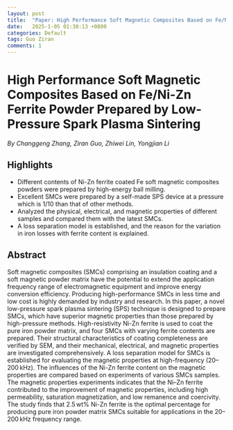 ```yaml
---
layout: post
title:  "Paper: High Performance Soft Magnetic Composites Based on Fe/Ni-Zn Ferrite Powder Prepared by Low-Pressure Spark Plasma Sintering"
date:   2025-1-05 01:30:13 +0800
categories: Default
tags: Guo Ziran 
comments: 1
---
```

# High Performance Soft Magnetic Composites Based on Fe/Ni-Zn Ferrite Powder Prepared by Low-Pressure Spark Plasma Sintering

*By Changgeng Zhang, Ziran Guo, Zhiwei Lin, Yongjian Li*


## Highlights

* Different contents of Ni-Zn ferrite coated Fe soft magnetic composites powders were prepared by high-energy ball milling.
* Excellent SMCs were prepared by a self-made SPS device at a pressure which is 1/10 than that of other methods.
* Analyzed the physical, electrical, and magnetic properties of different samples and compared them with the latest SMCs.
* A loss separation model is established, and the reason for the variation in iron losses with ferrite content is explained.


## Abstract

Soft magnetic composites (SMCs) comprising an insulation coating and a soft magnetic powder matrix have the potential to extend the application frequency range of electromagnetic equipment and improve energy conversion efficiency. Producing high-performance SMCs in less time and low cost is highly demanded by industry and research. In this paper, a novel low-pressure spark plasma sintering (SPS) technique is designed to prepare SMCs, which have superior magnetic properties than those prepared by high-pressure methods. High-resistivity Ni-Zn ferrite is used to coat the pure iron powder matrix, and four SMCs with varying ferrite contents are prepared. Their structural characteristics of coating completeness are verified by SEM, and their mechanical, electrical, and magnetic properties are investigated comprehensively. A loss separation model for SMCs is established for evaluating the magnetic properties at high-frequency (20–200 kHz). The influences of the Ni-Zn ferrite content on the magnetic properties are compared based on experiments of various SMCs samples. The magnetic properties experiments indicates that the Ni–Zn ferrite contributed to the improvement of magnetic properties, including high permeability, saturation magnetization, and low remanence and coercivity. The study finds that 2.5 wt% Ni-Zn ferrite is the optimal percentage for producing pure iron powder matrix SMCs suitable for applications in the 20–200 kHz frequency range.
